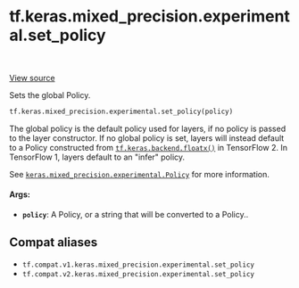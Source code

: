 <div itemscope itemtype="http://developers.google.com/ReferenceObject">
<meta itemprop="name" content="tf.keras.mixed_precision.experimental.set_policy" />
<meta itemprop="path" content="Stable" />
</div>

# tf.keras.mixed_precision.experimental.set_policy

<!-- Insert buttons and diff -->

<table class="tfo-notebook-buttons tfo-api" align="left">
</table>

<a target="_blank" href="/code/stable/tensorflow/python/keras/mixed_precision/experimental/policy.py">View source</a>



Sets the global Policy.

``` python
tf.keras.mixed_precision.experimental.set_policy(policy)
```



<!-- Placeholder for "Used in" -->

The global policy is the default policy used for layers, if no policy is
passed to the layer constructor. If no global policy is set, layers will
instead default to a Policy constructed from <a href="../../../../tf/keras/backend/floatx.md"><code>tf.keras.backend.floatx()</code></a> in
TensorFlow 2. In TensorFlow 1, layers default to an "infer" policy.

See <a href="../../../../tf/keras/mixed_precision/experimental/Policy.md"><code>keras.mixed_precision.experimental.Policy</code></a> for more information.

#### Args:


* <b>`policy`</b>: A Policy, or a string that will be converted to a Policy..

## Compat aliases

* `tf.compat.v1.keras.mixed_precision.experimental.set_policy`
* `tf.compat.v2.keras.mixed_precision.experimental.set_policy`

